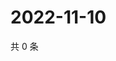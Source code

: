 # 2022-11-10

共 0 条

<!-- BEGIN WEIBO -->
<!-- 最后更新时间 Thu Nov 10 2022 00:24:32 GMT+0800 (China Standard Time) -->

<!-- END WEIBO -->
